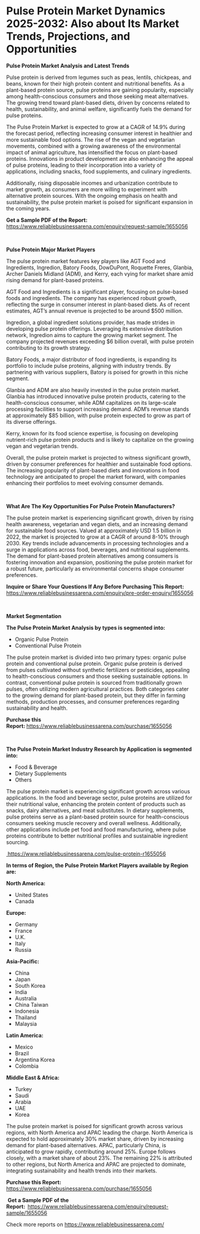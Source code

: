 <p><h1>Pulse Protein Market Dynamics 2025-2032: Also about Its Market Trends, Projections, and Opportunities</h1></p><p><strong>Pulse Protein Market Analysis and Latest Trends</strong></p>
<p><p>Pulse protein is derived from legumes such as peas, lentils, chickpeas, and beans, known for their high protein content and nutritional benefits. As a plant-based protein source, pulse proteins are gaining popularity, especially among health-conscious consumers and those seeking meat alternatives. The growing trend toward plant-based diets, driven by concerns related to health, sustainability, and animal welfare, significantly fuels the demand for pulse proteins.</p><p>The Pulse Protein Market is expected to grow at a CAGR of 14.9% during the forecast period, reflecting increasing consumer interest in healthier and more sustainable food options. The rise of the vegan and vegetarian movements, combined with a growing awareness of the environmental impact of animal agriculture, has intensified the focus on plant-based proteins. Innovations in product development are also enhancing the appeal of pulse proteins, leading to their incorporation into a variety of applications, including snacks, food supplements, and culinary ingredients.</p><p>Additionally, rising disposable incomes and urbanization contribute to market growth, as consumers are more willing to experiment with alternative protein sources. With the ongoing emphasis on health and sustainability, the pulse protein market is poised for significant expansion in the coming years.</p></p>
<p><strong>Get a Sample PDF of the Report:&nbsp;</strong> <a href="https://www.reliablebusinessarena.com/enquiry/request-sample/1655056?utm_campaign=3068&utm_medium=2&utm_source=Github&utm_content=ia&utm_term=07032025&utm_id=pulse-protein">https://www.reliablebusinessarena.com/enquiry/request-sample/1655056</a></p>
<p>&nbsp;</p>
<p><strong>Pulse Protein Major Market Players</strong></p>
<p><p>The pulse protein market features key players like AGT Food and Ingredients, Ingredion, Batory Foods, DowDuPont, Roquette Freres, Glanbia, Archer Daniels Midland (ADM), and Kerry, each vying for market share amid rising demand for plant-based proteins.</p><p>AGT Food and Ingredients is a significant player, focusing on pulse-based foods and ingredients. The company has experienced robust growth, reflecting the surge in consumer interest in plant-based diets. As of recent estimates, AGT’s annual revenue is projected to be around $500 million.</p><p>Ingredion, a global ingredient solutions provider, has made strides in developing pulse protein offerings. Leveraging its extensive distribution network, Ingredion aims to capture the growing market segment. The company projected revenues exceeding $6 billion overall, with pulse protein contributing to its growth strategy.</p><p>Batory Foods, a major distributor of food ingredients, is expanding its portfolio to include pulse proteins, aligning with industry trends. By partnering with various suppliers, Batory is poised for growth in this niche segment.</p><p>Glanbia and ADM are also heavily invested in the pulse protein market. Glanbia has introduced innovative pulse protein products, catering to the health-conscious consumer, while ADM capitalizes on its large-scale processing facilities to support increasing demand. ADM’s revenue stands at approximately $85 billion, with pulse protein expected to grow as part of its diverse offerings.</p><p>Kerry, known for its food science expertise, is focusing on developing nutrient-rich pulse protein products and is likely to capitalize on the growing vegan and vegetarian trends.</p><p>Overall, the pulse protein market is projected to witness significant growth, driven by consumer preferences for healthier and sustainable food options. The increasing popularity of plant-based diets and innovations in food technology are anticipated to propel the market forward, with companies enhancing their portfolios to meet evolving consumer demands.</p></p>
<p>&nbsp;</p>
<p><strong>What Are The Key Opportunities For Pulse Protein Manufacturers?</strong></p>
<p><p>The pulse protein market is experiencing significant growth, driven by rising health awareness, vegetarian and vegan diets, and an increasing demand for sustainable food sources. Valued at approximately USD 1.5 billion in 2022, the market is projected to grow at a CAGR of around 8-10% through 2030. Key trends include advancements in processing technologies and a surge in applications across food, beverages, and nutritional supplements. The demand for plant-based protein alternatives among consumers is fostering innovation and expansion, positioning the pulse protein market for a robust future, particularly as environmental concerns shape consumer preferences.</p></p>
<p><strong>Inquire or Share Your Questions If Any Before Purchasing This Report:</strong> <a href="https://www.reliablebusinessarena.com/enquiry/pre-order-enquiry/1655056?utm_campaign=3068&utm_medium=2&utm_source=Github&utm_content=ia&utm_term=07032025&utm_id=pulse-protein">https://www.reliablebusinessarena.com/enquiry/pre-order-enquiry/1655056</a></p>
<p>&nbsp;</p>
<p><strong>Market Segmentation</strong></p>
<p><strong>The Pulse Protein Market Analysis by types is segmented into:</strong></p>
<p><ul><li>Organic Pulse Protein</li><li>Conventional Pulse Protein</li></ul></p>
<p><p>The pulse protein market is divided into two primary types: organic pulse protein and conventional pulse protein. Organic pulse protein is derived from pulses cultivated without synthetic fertilizers or pesticides, appealing to health-conscious consumers and those seeking sustainable options. In contrast, conventional pulse protein is sourced from traditionally grown pulses, often utilizing modern agricultural practices. Both categories cater to the growing demand for plant-based protein, but they differ in farming methods, production processes, and consumer preferences regarding sustainability and health.</p></p>
<p><strong>Purchase this Report:&nbsp;</strong><a href="https://www.reliablebusinessarena.com/purchase/1655056?utm_campaign=3068&utm_medium=2&utm_source=Github&utm_content=ia&utm_term=07032025&utm_id=pulse-protein">https://www.reliablebusinessarena.com/purchase/1655056</a></p>
<p>&nbsp;</p>
<p><strong>The Pulse Protein Market Industry Research by Application is segmented into:</strong></p>
<p><ul><li>Food & Beverage</li><li>Dietary Supplements</li><li>Others</li></ul></p>
<p><p>The pulse protein market is experiencing significant growth across various applications. In the food and beverage sector, pulse proteins are utilized for their nutritional value, enhancing the protein content of products such as snacks, dairy alternatives, and meat substitutes. In dietary supplements, pulse proteins serve as a plant-based protein source for health-conscious consumers seeking muscle recovery and overall wellness. Additionally, other applications include pet food and food manufacturing, where pulse proteins contribute to better nutritional profiles and sustainable ingredient sourcing.</p></p>
<p><a href="https://www.reliablebusinessarena.com/pulse-protein-r1655056?utm_campaign=3068&utm_medium=2&utm_source=Github&utm_content=ia&utm_term=07032025&utm_id=pulse-protein">&nbsp;https://www.reliablebusinessarena.com/pulse-protein-r1655056</a></p>
<p><strong>In terms of Region, the Pulse Protein Market Players available by Region are:</strong></p>
<p>
    <p> <strong> North America: </strong>
        <ul>
            <li>United States</li>
            <li>Canada</li>
        </ul>
        </p> 
    <p> <strong> Europe: </strong>
        <ul>
            <li>Germany</li>
            <li>France</li>
            <li>U.K.</li>
            <li>Italy</li>
            <li>Russia</li>
        </ul>
        </p> 
    <p> <strong> Asia-Pacific: </strong>
        <ul>
            <li>China</li>
            <li>Japan</li>
            <li>South Korea</li>
            <li>India</li>
            <li>Australia</li>
            <li>China Taiwan</li>
            <li>Indonesia</li>
            <li>Thailand</li>
            <li>Malaysia</li>
        </ul>
        </p> 
    <p> <strong> Latin America: </strong>
        <ul>
            <li>Mexico</li>
            <li>Brazil</li>
            <li>Argentina Korea</li>
            <li>Colombia</li>
        </ul>
        </p> 
    <p> <strong> Middle East & Africa: </strong>
        <ul>
            <li>Turkey</li>
            <li>Saudi</li>
            <li>Arabia</li>
            <li>UAE</li>
            <li>Korea</li>
        </ul>
    </p>
    </p>
<p><p>The pulse protein market is poised for significant growth across various regions, with North America and APAC leading the charge. North America is expected to hold approximately 30% market share, driven by increasing demand for plant-based alternatives. APAC, particularly China, is anticipated to grow rapidly, contributing around 25%. Europe follows closely, with a market share of about 23%. The remaining 22% is attributed to other regions, but North America and APAC are projected to dominate, integrating sustainability and health trends into their markets.</p></p>
<p><strong>Purchase this Report: </strong><a href="https://www.reliablebusinessarena.com/purchase/1655056?utm_campaign=3068&utm_medium=2&utm_source=Github&utm_content=ia&utm_term=07032025&utm_id=pulse-protein">https://www.reliablebusinessarena.com/purchase/1655056</a></p>
<p>&nbsp;<strong>Get a Sample PDF of the Report:&nbsp;&nbsp;</strong><a href="https://www.reliablebusinessarena.com/enquiry/request-sample/1655056?utm_campaign=3068&utm_medium=2&utm_source=Github&utm_content=ia&utm_term=07032025&utm_id=pulse-protein">https://www.reliablebusinessarena.com/enquiry/request-sample/1655056</a></p>
<p><strong></strong></p>
<p>Check more reports on <a href="https://www.reliablebusinessarena.com/?utm_campaign=3068&utm_medium=2&utm_source=Github&utm_content=ia&utm_term=07032025&utm_id=pulse-protein">https://www.reliablebusinessarena.com/</a></p>